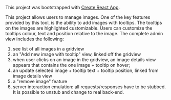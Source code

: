 This project was bootstrapped with [Create React App](https://github.com/facebook/create-react-app).

This project allows users to manage images. One of the key features
provided by this tool, is the ability to add images with tooltips. The tooltips on the images are
highlighted customizable. Users can customize the tooltips colour, text and position
relative to the image. The complete admin view includes the following:

1) see list of all images in a gridview
2) an "Add new image with tooltip" view, linked off the gridview
3) when user clicks on an image in the gridview, an image details view appears that contains
the one image + tooltip on hover;
4) an update selected image + tooltip text + tooltip position, linked from image details view
5) a "remove image" feature
6) server interaction emulation: all requests/responses have to be stubbed. It is possible to
unstub and change to real back-end.
